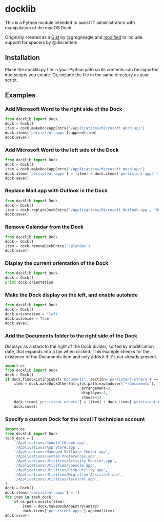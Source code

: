 # docklib

This is a Python module intended to assist IT administrators with manipulation of the macOS Dock.

Originally created as a [Gist](https://gist.github.com/gregneagle/5c422d709c93615341a21009f800222e) by @gregneagle and [modified](https://gist.github.com/discentem/448b3f99b98ebabdcb56a55c40076449) to include support for spacers by @discentem.

## Installation

Place the docklib.py file in your Python path so its contents can be imported into scripts you create. Or, include the file in the same directory as your script.

## Examples

### Add Microsoft Word to the right side of the Dock

```python
from docklib import Dock
dock = Dock()
item = dock.makeDockAppEntry('/Applications/Microsoft Word.app')
dock.items['persistent-apps'].append(item)
dock.save()
```

### Add Microsoft Word to the left side of the Dock

```python
from docklib import Dock
dock = Dock()
item = dock.makeDockAppEntry('/Applications/Microsoft Word.app')
dock.items['persistent-apps'] = [item] + dock.items['persistent-apps']
dock.save()
```

### Replace Mail.app with Outlook in the Dock

```python
from docklib import Dock
dock = Dock()
item = dock.replaceDockEntry('/Applications/Microsoft Outlook.app', 'Mail')
dock.save()
```

### Remove Calendar from the Dock

```python
from docklib import Dock
dock = Dock()
item = dock.removeDockEntry('Calendar')
dock.save()
```

### Display the current orientation of the Dock

```python
from docklib import Dock
dock = Dock()
print dock.orientation
```

### Make the Dock display on the left, and enable autohide

```python
from docklib import Dock
dock = Dock()
dock.orientation = 'left'
dock.autohide = True
dock.save()
```

### Add the Documents folder to the right side of the Dock

Displays as a stack to the right of the Dock divider, sorted by modification date, that expands into a fan when clicked. This example checks for the existence of the Documents item and only adds it if it's not already present.

```python
import os
from docklib import Dock
dock = Dock()
if dock.findExistingLabel('Documents', section='persistent-others') == -1:
    item = dock.makeDockOtherEntry(os.path.expanduser('~/Documents'),
                                   arrangement=3,
                                   displayas=1,
                                   showas=1)
    dock.items['persistent-others'] = [item] + dock.items['persistent-others']
    dock.save()
```

### Specify a custom Dock for the local IT technician account

```python
import os
from docklib import Dock
tech_dock = [
    '/Applications/Google Chrome.app',
    '/Applications/App Store.app',
    '/Applications/Managed Software Center.app',
    '/Applications/System Preferences.app',
    '/Applications/Utilities/Activity Monitor.app',
    '/Applications/Utilities/Console.app',
    '/Applications/Utilities/Disk Utility.app',
    '/Applications/Utilities/Migration Assistant.app',
    '/Applications/Utilities/Terminal.app',
]
dock = Dock()
dock.items['persistent-apps'] = []
for item in tech_dock:
    if os.path.exists(item):
        item = dock.makeDockAppEntry(entry)
        dock.items['persistent-apps'].append(item)
dock.save()
```
